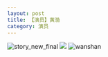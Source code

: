 ```yaml
---
layout: post
title: 【演员】黄渤
category: 演员
---
```

![story_new_final](http://rbwl8nwm4.hd-bkt.clouddn.com/img/story_new_final_0322.png)
![](http://rbwl8nwm4.hd-bkt.clouddn.com/img/huangbo-0316-1.PNG)
![wanshan](http://rbwl8nwm4.hd-bkt.clouddn.com/img/wanshan.png)

  




